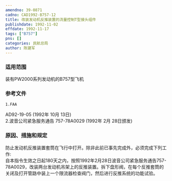 ```yaml
---
amendno: 39-0871  
cadno: CAD1992-B757-12  
title: 改装发动机反推装置的流量控制T型接头组件  
publishdate: 1992-11-02  
effdate: 1992-11-17  
tags: ["B757"]  
pns: []  
categories: 民航总局  
author: 陈建军  
---
```

  
### 适用范围  
装有PW2000系列发动机的B757型飞机  
  
<!--more-->  
### 参考文件  
    1.FAA  
AD92-19-05 (1992年 10月 13日)  
    2.波音公司紧急服务通告 757-78A0029 (1992年 2月 28日颁发)  
  
### 原因、措施和规定  
防止发动机反推装置套筒在飞行中打开。除非此前已事先完成外，必须完成下列工作:  
    自本指令生效之日起180天之内，按照1992年2月28日波音公司紧急服务通告757-78A0029，改装两台发动机吊架上的反推装置。拆下盘形阀，在每个反推套筒的关闭及打开管路中装上一个限流器检查阀门，然后进行反推系统的功能试验。  
